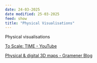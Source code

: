 ```yaml
---
date: 24-03-2025
date modified: 25-03-2025
feed: show
title: "Physical Visualisations"
---
```


Physical visualisations

[To Scale: TIME - YouTube](https://www.youtube.com/watch?v=nOVvEbH2GC0)

[Physical & digital 3D maps - Gramener Blog](https://blog.gramener.com/physical-and-digital-3d-maps/)